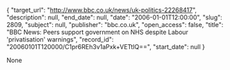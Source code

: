 {
  "target_url": "http://www.bbc.co.uk/news/uk-politics-22268417", 
  "description": null, 
  "end_date": null, 
  "date": "2006-01-01T12:00:00", 
  "slug": 2809, 
  "subject": null, 
  "publisher": "bbc.co.uk", 
  "open_access": false, 
  "title": "BBC News: Peers support government on NHS despite Labour 'privatisation' warnings", 
  "record_id": "20060101T120000/C1pr6REh3v1aPxk+VETtIQ==", 
  "start_date": null
}

None
